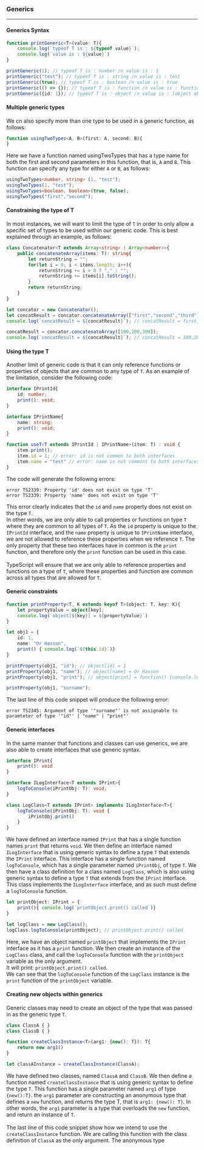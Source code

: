 ### Generics
___
#### Generics Syntax
```typescript
function printGeneric<T>(value: T){
    console.log(`typeof T is : ${typeof value}`);
    console.log(`value is : ${value}`)
}

printGeneric(1); // typeof T is : number /n value is : 1
printGeneric("test"); // typeof T is : string /n value is : test
printGeneric(true); // typeof T is : boolean /n value is : true
printGeneric(() => {}); // typeof T is : function /n value is : function(){ }
printGeneric({id: 1}); // typeof T is : object /n value is : [object object]
```
#### Multiple generic types
We cn also specify more than one type to be used in a generic function, as follows:
```typescript
function usingTwoTypes<A, B>(first: A, second: B){
}
```
Here we have a function named usingTwoTypes
that has a type name for both the first and second parameters in this function, that is, `A` and `B`.
This function can specify any type for either `A` or `B`, as follows:
```typescript
usingTwoTypes<number, string> (1, "test");
usingTwoTypes(1, "test");
usingTwoTypes<boolean, boolean>(true, false);
usingTwoTypes("first","second");
```
#### Constraining the type of T
In most instances,
we will want
to limit the type of `T` in order to only allow a specific set of types to be used within our generic code.
This is best explained through an example, as follows:
```typescript
class Concatenator<T extends Array<string> | Array<number>>{
    public concatenateArray(items: T): string{
        let returnString = "";
        for(let i = 0; i < items.length; i++){
            returnString += i > 0 ? "," : "";
            returnString += items[i].toString();
        }
        return returnString;
    }
}

let concator = new Concatenator();
let concatResult = concator.concatenateArray(["first","second","third"]);
console.log(`concatResult = ${concatResult}`); // concatResult = first,second,third

concatResult = concator.concatenateArray([100,200,300]);
console.log(`concatResult = ${concatResult}`); // concatResult = 100,200,300
```

#### Using the type T
Another limit of generic code is
that it can only reference functions or properties of objects that are common to any type of `T`.
As an example of the limitation, consider the following code:
```typescript
interface IPrintId{
    id: number;
    print(): void;
}

interface IPrintName{
    name: string;
    print(): void;
}

function useT<T extends IPrintId | IPrintName>(item: T) : void {
    item.print();
    item.id = 1; // error: id is not common to both interfaces
    item.name = "test" // error: name is not commont to both interfaces
}
```
The code will generate the following errors:
```shell
error TS2339: Property 'id' does not exist on type 'T'
error TS2339: Property 'name' does not exist on type 'T'
```
This error clearly indicates that the `id` and `name` property does not exist on the type `T`. <Br>
In other words, we are only able to call properties or functions on type `T` where they are common to all types of `T`.
As the `id` property is unique to the `IPrintId` interface,
and the `name` property is unique to `IPrintName` interface,
we are not allowed to reference these properties when we reference `T`.
The only property that these two interfaces have in common is the `print` function,
and therefore only the `print` function can be used in this case.<br><br>
TypeScript will ensure that we are only able to reference properties and functions on a type of `T`,
where these properties and function are common across all types that are allowed for `T`.

#### Generic constraints
```typescript
function printProperty<T, K extends keyof T>(object: T, key: K){
    let propertyValue = object[key];
    console.log(`object[${key}] = ${propertyValue}`)
}

let obj1 = {
    id: 1, 
    name: "Or Hasson",
    print() { console.log(`${this.id}`)}
}

printProperty(obj1, "id"); // object[id] = 1
printProperty(obj1, "name"); // object[name] = Or Hasson
printProperty(obj1, "print"); // object[print] = function() {console.log("" + this.id);}

printProperty(obj1, "surname");
```
The last line of this code snippet will produce the following error:
```shell
error TS2345: Argument of type '"surname"' is not assignable to paramteter of type '"id"' | "name" | "print"'
```
#### Generic interfaces
In the same manner that functions and classes can use generics,
we are also able to create interfaces that use generic syntax.
```typescript
interface IPrint{
    print(): void
}

interface ILogInterface<T extends IPrint>{
    logToConsole(iPrintObj: T): void;
}

class LogClass<T extends IPrint> implements ILogInterface<T>{
    logToConsole(iPrintObj: T): void {
        iPrintObj.print()
    }
}
```
We have defined an interface named `IPrint` that has a single function names `print` that returns `void`.
We then define an interface named `ILogInterface`
that is using generic syntax to define a type `T` that extends the `IPrint` interface.
This interface has a single function named `logToConsole`, which has a single parameter named `iPrintObj`, of type `T`.
We then have a class definition for a class named `LogClass`,
which is also using generic syntax to define a type `T` that extends from the `IPrint` interface.
This class implements the `ILogInterface` interface, and as such must define a `logToConsole` function.
```typescript
let printObject: IPrint = {
    print(){ console.log(`printObject.print() called`)}
}

let logClass = new LogClass();
logClass.logToConsole(printObject); // printObject.print() called
```
Here, we have an object named `printObject` that implements the `IPrint` interface as it has a `print` function.
We then create an instance of the `LogClass` class,
and call the `logToConsole` function with the `printObject` variable as the only argument.<br>
It will print: `printObject.print() called`.
<br>
We can see
that the `logToConsole` function of the `LogClass` instance is the `print` function of the `printObject` variable.

#### Creating new objects within generics
Generic classes may need to create an object of the type that was passed in as the generic type `T`. 
```typescript
class ClassA { }
class ClassB { } 

function createClassInstance<T>(arg1: {new(): T}): T{
    return new arg1()
}

let classAInstance = createClassInstance(ClassA);
```
We have defined two classes, named `ClassA` and `ClassB`.
We then define a function named `createClassInstance` that is using generic syntax to define the type `T`.
This function has a single parameter named `arg1` of type `{new():T}`.
the `arg1` parameter are constructing an anonymous type that defines a `new` function, and returns the type T, that is `arg1: {new(): T}`.
In other words, the `arg1` parameter is a type that overloads the `new` function, and return an instance of `T`.
<br><br>
The last line of this code snippet show how we intend to use the `createClassInstance` function.
We are calling this function with the class definition of `ClassA` as the only argument.
The anonymous type